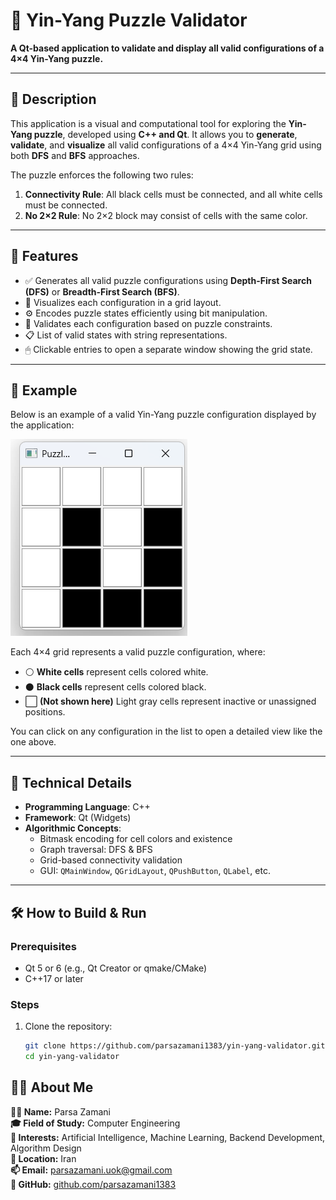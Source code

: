 # 🧩 Yin-Yang Puzzle Validator

**A Qt-based application to validate and display all valid configurations of a 4×4 Yin-Yang puzzle.**

---

## 📜 Description

This application is a visual and computational tool for exploring the **Yin-Yang puzzle**, developed using **C++ and Qt**. It allows you to **generate**, **validate**, and **visualize** all valid configurations of a 4×4 Yin-Yang grid using both **DFS** and **BFS** approaches.

The puzzle enforces the following two rules:
1. **Connectivity Rule**: All black cells must be connected, and all white cells must be connected.
2. **No 2×2 Rule**: No 2×2 block may consist of cells with the same color.

---

## 🚀 Features

- ✅ Generates all valid puzzle configurations using **Depth-First Search (DFS)** or **Breadth-First Search (BFS)**.
- 🎨 Visualizes each configuration in a grid layout.
- ⚙️ Encodes puzzle states efficiently using bit manipulation.
- 🔎 Validates each configuration based on puzzle constraints.
- 📋 List of valid states with string representations.
- 🖱 Clickable entries to open a separate window showing the grid state.

---

## 🧩 Example

Below is an example of a valid Yin-Yang puzzle configuration displayed by the application:

![Yin-Yang Puzzle Screenshot](screenshot.png)

Each 4×4 grid represents a valid puzzle configuration, where:

- ⚪️ **White cells** represent cells colored white.
- ⚫️ **Black cells** represent cells colored black.
- ⬜️ **(Not shown here)** Light gray cells represent inactive or unassigned positions.

You can click on any configuration in the list to open a detailed view like the one above.

---

## 🧠 Technical Details

- **Programming Language**: C++
- **Framework**: Qt (Widgets)
- **Algorithmic Concepts**:
  - Bitmask encoding for cell colors and existence
  - Graph traversal: DFS & BFS
  - Grid-based connectivity validation
  - GUI: `QMainWindow`, `QGridLayout`, `QPushButton`, `QLabel`, etc.

---

## 🛠 How to Build & Run

### Prerequisites

- Qt 5 or 6 (e.g., Qt Creator or qmake/CMake)
- C++17 or later

### Steps

1. Clone the repository:
   ```bash
   git clone https://github.com/parsazamani1383/yin-yang-validator.git
   cd yin-yang-validator


## 🙋‍♂️ About Me

**👨‍💻 Name:** Parsa Zamani  
**🎓 Field of Study:** Computer Engineering  
**🧠 Interests:** Artificial Intelligence, Machine Learning, Backend Development, Algorithm Design  
**📍 Location:** Iran  
**📫 Email:** parsazamani.uok@gmail.com  
**🐙 GitHub:** [github.com/parsazamani1383](https://github.com/parsazamani1383)
